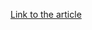 [Link to the article](https://www.securityweek.com/city-of-columbus-ransomware-attack-impacts-500000-people/)
